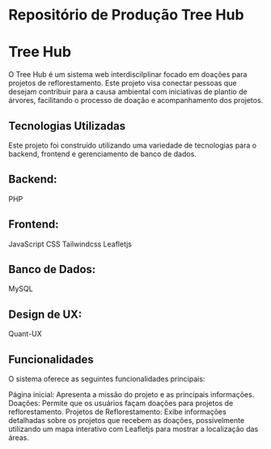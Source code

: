 # Repositório de Produção Tree Hub

# Tree Hub
O Tree Hub é um sistema web interdiscilplinar focado em doações para projetos de reflorestamento. Este projeto visa conectar pessoas que desejam contribuir para a causa ambiental com iniciativas de plantio de árvores, facilitando o processo de doação e acompanhamento dos projetos.

## Tecnologias Utilizadas
Este projeto foi construído utilizando uma variedade de tecnologias para o backend, frontend e gerenciamento de banco de dados.

## Backend:
PHP

## Frontend:
JavaScript
CSS
Tailwindcss
Leafletjs

## Banco de Dados:
MySQL

## Design de UX:
Quant-UX

## Funcionalidades
O sistema oferece as seguintes funcionalidades principais:

Página inicial: Apresenta a missão do projeto e as principais informações.
Doações: Permite que os usuários façam doações para projetos de reflorestamento.
Projetos de Reflorestamento: Exibe informações detalhadas sobre os projetos que recebem as doações, possivelmente utilizando um mapa interativo com Leafletjs para mostrar a localização das áreas.
